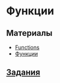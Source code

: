# Функции

## Материалы
- [Functions](https://docs.swift.org/swift-book/LanguageGuide/Functions.html)
- [Функции](https://swiftbook.ru/content/languageguide/functions/)

## [Задания](./1.5_Functions_exercises.md)